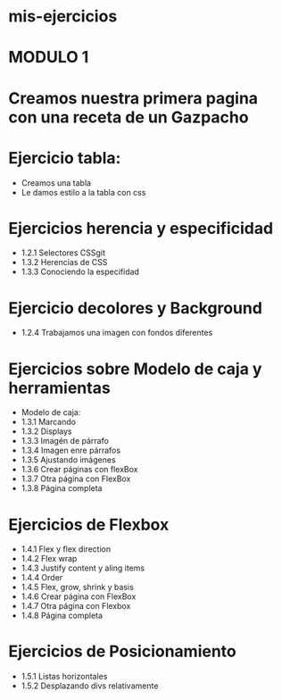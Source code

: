 # mis-ejercicios

# MODULO 1

# Creamos nuestra primera pagina con una receta de un Gazpacho

# Ejercicio tabla:

- Creamos una tabla
- Le damos estilo a la tabla con css

# Ejercicios herencia y especificidad

- 1.2.1 Selectores CSSgit
- 1.3.2 Herencias de CSS
- 1.3.3 Conociendo la especifidad

# Ejercicio decolores y Background

- 1.2.4 Trabajamos una imagen con fondos diferentes

# Ejercicios sobre Modelo de caja y herramientas

- Modelo de caja:
- 1.3.1 Marcando
- 1.3.2 Displays
- 1.3.3 Imagén de párrafo
- 1.3.4 Imagen enre párrafos
- 1.3.5 Ajustando imágenes
- 1.3.6 Crear páginas con flexBox
- 1.3.7 Otra página con FlexBox
- 1.3.8 Página completa

# Ejercicios de Flexbox

- 1.4.1 Flex y flex direction
- 1.4.2 Flex wrap
- 1.4.3 Justify content y aling items
- 1.4.4 Order
- 1.4.5 Flex, grow, shrink y basis
- 1.4.6 Crear página con FlexBox
- 1.4.7 Otra página con Flexbox
- 1.4.8 Página completa

# Ejercicios de Posicionamiento

- 1.5.1 Listas horizontales
- 1.5.2 Desplazando divs relativamente
